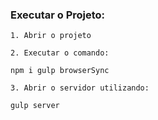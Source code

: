 ### Executar o Projeto: 

   ```
   1. Abrir o projeto

   2. Executar o comando:

   npm i gulp browserSync

   3. Abrir o servidor utilizando:
   
   gulp server

   ```
